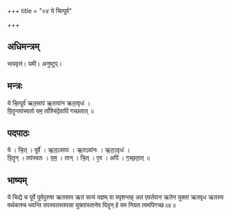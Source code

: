 +++
title = "०४ ये चित्पूर्व"

+++
## अधिमन्त्रम्
भाववृत्तं। यमी। अनुष्टुप्।

## मन्त्रः
ये चि॒त्पूर्व॑ ऋत॒साप॑ ऋ॒तावा॑न ऋता॒वृधः॑ ।  
पि॒तॄन्तप॑स्वतो यम॒ ताँश्चि॑दे॒वापि॑ गच्छतात् ॥

## पदपाठः
ये । चि॒त् । पूर्वे॑ । ऋ॒त॒ऽसापः॑ । ऋ॒तऽवा॑नः । ऋ॒त॒ऽवृधः॑ ।  
पि॒तॄन् । तप॑स्वतः । य॒म॒ । तान् । चि॒त् । ए॒व । अपि॑ । ग॒च्छ॒ता॒त् ॥

## भाष्यम्
ये चिद्ये च पूर्वे पूर्वपुरुषा ऋतसाप ऋतं सत्यं यज्ञम् वा स्पृशन्तह् अत एवर्तवान ऋतेन युक्ता ऋतवृध ऋतस्य वर्थकाश्च भवन्ति तपस्वतस्तपसा युक्तांस्तानेव पितॄन् हे यम नियत त्वमपिगच्छ॥४॥